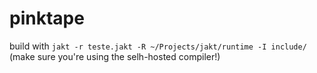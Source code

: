 # pinktape
build with `jakt -r teste.jakt -R ~/Projects/jakt/runtime -I include/` (make sure you're using the selh-hosted compiler!)